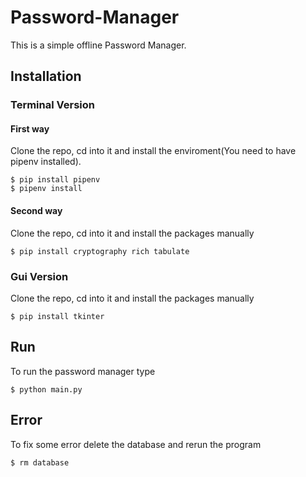 # Password-Manager
This is a simple offline Password Manager. 

## Installation

### Terminal Version

#### First way 

Clone the repo, cd into it and install the enviroment(You need to have pipenv installed).

```
$ pip install pipenv
$ pipenv install 
```
#### Second way

Clone the repo, cd into it and install the packages manually

```
$ pip install cryptography rich tabulate
```
### Gui Version

Clone the repo, cd into it and install the packages manually

```
$ pip install tkinter 
```

## Run

To run the password manager type
```
$ python main.py
```

## Error

To fix some error delete the database and rerun the program 
```
$ rm database
```
